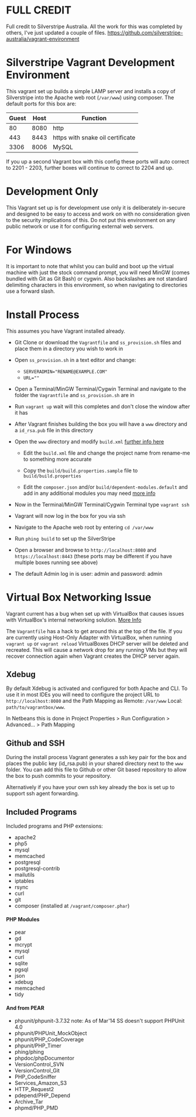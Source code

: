 FULL CREDIT
==
Full credit to Silverstripe Australia. All the work for this was completed by others, I've just updated a couple of files.
https://github.com/silverstripe-australia/vagrant-environment

Silverstripe Vagrant Development Environment
===
This vagrant set up builds a simple LAMP server and installs a copy of Silverstripe into the Apache web root (```/var/www```) using composer.
The default ports for this box are:

| Guest | Host | Function                         |
|-------|------|----------------------------------|
| 80    | 8080 | http                             |
| 443   | 8443 | https with snake oil certificate |
| 3306  | 8006 | MySQL                            |

If you up a second Vagrant box with this config these ports will auto correct to 2201 - 2203, further boxes will continue to correct to 2204 and up.

Development Only
===
This Vagrant set up is for development use only it is deliberately in-secure and designed to be easy to access and work on with no consideration given to the security implications of this. Do not put this environment on any public network or use it for configuring external web servers.

For Windows
===
It is important to note that whilst you can build and boot up the virtual machine with just the stock command prompt, you will need MinGW (comes bundled with Git as Git Bash) or cygwin. Also backslashes are not standard delimiting characters in this environment, so when navigating to directories use a forward slash.

Install Process
===
This assumes you have Vagrant installed already.

 - Git Clone or download the ```Vagrantfile``` and ```ss_provision.sh``` files and place them in a directory you wish to work in

 - Open ```ss_provision.sh``` in a text editor and change:
    - ```SERVERADMIN="RENAME@EXAMPLE.COM"```
    - ```URL=""```

 - Open a Terminal/MinGW Terminal/Cygwin Terminal and navigate to the folder the ```Vagrantfile``` and ```ss_provision.sh``` are in

 - Run ```vagrant up``` wait will this completes and don't close the window after it has

 - After Vagrant finishes building the box you will have a ```www``` directory and a ```id_rsa.pub``` file in this directory

 - Open the ```www``` directory and modify ```build.xml``` [further info here](https://github.com/silverstripe-australia/silverstripe-base/wiki#creating-a-new-project-using-ozzy)

    - Edit the ```build.xml``` file and change the project name from rename-me to something more accurate

    - Copy the ```build/build.properties.sample``` file to ```build/build.properties```

    - Edit the ```composer.json``` and/or ```build/dependent-modules.default``` and add in any additional modules you may need [more info](https://github.com/silverstripe-australia/silverstripe-base/wiki#module-management)

 - Now in the Terminal/MinGW Terminal/Cygwin Terminal type ```vagrant ssh```

 - Vagrant will now log in the box for you via ssh

 - Navigate to the Apache web root by entering ```cd /var/www```

 - Run ```phing build``` to set up the SilverStripe

 - Open a browser and browse to ```http://localhost:8080``` and ```https://localhost:8443``` (these ports may be different if you have multiple boxes running see above)

 - The default Admin log in is user: admin and password: admin

Virtual Box Networking Issue
===
Vagrant current has a bug when set up with VirtualBox that causes issues with VirtualBox's internal networking solution. [More Info](https://github.com/mitchellh/vagrant/issues/3083)

The ```Vagrantfile``` has a hack to get around this at the top of the file. If you are currently using Host-Only Adapter with VirtualBox, when running ```vagrant up``` or ```vagrant reload``` VirtualBoxes DHCP server will be deleted and recreated. This will cause a network drop for any running VMs but they will recover connection again when Vagrant creates the DHCP server again.

## Xdebug

By default Xdebug is activated and configured for both Apache and CLI. To use it in most IDEs you will need to configure the project URL to ```http://localhost:8080``` and the Path Mapping as Remote: ```/var/www``` Local: ```path/to/vagrantbox/www```.

In Netbeans this is done in Project Properties > Run Configuration > Advanced... > Path Mapping

## Github and SSH

During the install process Vagrant generates a ssh key pair for the box and places the public key (id_rsa.pub) in your shared directory next to the ```www``` folder.
You can add this file to Github or other Git based repository to allow the box to push commits to your repository.

Alternatively if you have your own ssh key already the box is set up to support ssh agent forwarding.

## Included Programs

Included programs and PHP extensions:

 - apache2
 - php5
 - mysql
 - memcached
 - postgresql
 - postgresql-contrib
 - mailutils
 - iptables
 - rsync
 - curl
 - git
 - composer (installed at ```/vagrant/composer.phar```)

#### PHP Modules

 - pear
 - gd
 - mcrypt
 - mysql
 - curl
 - sqlite
 - pgsql
 - json
 - xdebug
 - memcached
 - tidy

#### And from PEAR

- phpunit/phpunit-3.7.32 note: As of Mar'14 SS doesn't support PHPUnit 4.0
- phpunit/PHPUnit_MockObject
- phpunit/PHP_CodeCoverage
- phpunit/PHP_Timer
- phing/phing
- phpdoc/phpDocumentor
- VersionControl_SVN
- VersionControl_Git
- PHP_CodeSniffer
- Services_Amazon_S3
- HTTP_Request2
- pdepend/PHP_Depend
- Archive_Tar
- phpmd/PHP_PMD
